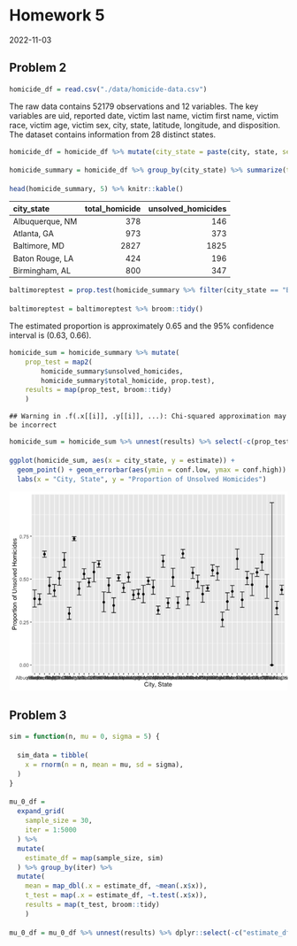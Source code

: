 Homework 5
================
2022-11-03

## Problem 2

``` r
homicide_df = read.csv("./data/homicide-data.csv")
```

The raw data contains 52179 observations and 12 variables. The key
variables are uid, reported date, victim last name, victim first name,
victim race, victim age, victim sex, city, state, latitude, longitude,
and disposition. The dataset contains information from 28 distinct
states.

``` r
homicide_df = homicide_df %>% mutate(city_state = paste(city, state, sep = ", "))

homicide_summary = homicide_df %>% group_by(city_state) %>% summarize(total_homicide = n(), unsolved_homicides = sum(disposition == "Closed without arrest" | disposition == "Open/No arrest"))

head(homicide_summary, 5) %>% knitr::kable()
```

| city_state      | total_homicide | unsolved_homicides |
|:----------------|---------------:|-------------------:|
| Albuquerque, NM |            378 |                146 |
| Atlanta, GA     |            973 |                373 |
| Baltimore, MD   |           2827 |               1825 |
| Baton Rouge, LA |            424 |                196 |
| Birmingham, AL  |            800 |                347 |

``` r
baltimoreptest = prop.test(homicide_summary %>% filter(city_state == "Baltimore, MD") %>% pull(unsolved_homicides), homicide_summary %>% filter(city_state == "Baltimore, MD") %>% pull(total_homicide))

baltimoreptest = baltimoreptest %>% broom::tidy()
```

The estimated proportion is approximately 0.65 and the 95% confidence
interval is (0.63, 0.66).

``` r
homicide_sum = homicide_summary %>% mutate(
    prop_test = map2(
        homicide_summary$unsolved_homicides,
        homicide_summary$total_homicide, prop.test), 
    results = map(prop_test, broom::tidy)
    )
```

    ## Warning in .f(.x[[i]], .y[[i]], ...): Chi-squared approximation may be incorrect

``` r
homicide_sum = homicide_sum %>% unnest(results) %>% select(-c(prop_test, parameter, method, alternative))

ggplot(homicide_sum, aes(x = city_state, y = estimate)) + 
  geom_point() + geom_errorbar(aes(ymin = conf.low, ymax = conf.high)) +
  labs(x = "City, State", y = "Proportion of Unsolved Homicides")
```

![](p8105_hw5_si2426_files/figure-gfm/unnamed-chunk-5-1.png)<!-- -->

## Problem 3

``` r
sim = function(n, mu = 0, sigma = 5) {
  
  sim_data = tibble(
    x = rnorm(n = n, mean = mu, sd = sigma),
  )
}

mu_0_df = 
  expand_grid(
    sample_size = 30,
    iter = 1:5000
  ) %>% 
  mutate(
    estimate_df = map(sample_size, sim)
  ) %>% group_by(iter) %>%
  mutate(
    mean = map_dbl(.x = estimate_df, ~mean(.x$x)),
    t_test = map(.x = estimate_df, ~t.test(.x$x)),
    results = map(t_test, broom::tidy)
    ) 

mu_0_df = mu_0_df %>% unnest(results) %>% dplyr::select(-c("estimate_df", "t_test", "parameter", "method", "alternative"))
```

